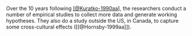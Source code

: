 Over the 10 years following [[@Kuratko-1990aa]](t), the researchers conduct a number of empirical studies to collect more data and generate working hypotheses. They also do a study outside the US, in Canada, to capture some cross-cultural effects ([[@Hornsby-1999aa]]).